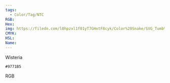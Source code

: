 ```yaml
---
tags:
  - Color/Tag/NTC
RGB:
Hex:
img: https://filedn.com/l0hpzxl1f01yT7GHxtF8cyk/Color%20Snake/SVG_Tumb%20Mass%20No%20Name/9771B5.svg
CMYK:
HSL:
Name:
---
```

Wisteria
```palette
#9771B5
```
RGB
